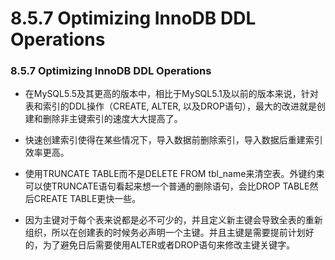 #  8.5.7 Optimizing InnoDB DDL Operations

### 8.5.7 Optimizing InnoDB DDL Operations

* 在MySQL5.5及其更高的版本中，相比于MySQL5.1及以前的版本来说，针对表和索引的DDL操作（CREATE, ALTER, 以及DROP语句），最大的改进就是创建和删除非主键索引的速度大大提高了。

* 快速创建索引使得在某些情况下，导入数据前删除索引，导入数据后重建索引效率更高。

* 使用TRUNCATE TABLE而不是DELETE FROM tbl_name来清空表。外键约束可以使TRUNCATE语句看起来想一个普通的删除语句，会比DROP TABLE然后CREATE TABLE更快一些。

* 因为主键对于每个表来说都是必不可少的，并且定义新主键会导致全表的重新组织，所以在创建表的时候务必声明一个主键。并且主键是需要提前计划好的，为了避免日后需要使用ALTER或者DROP语句来修改主键关键字。

